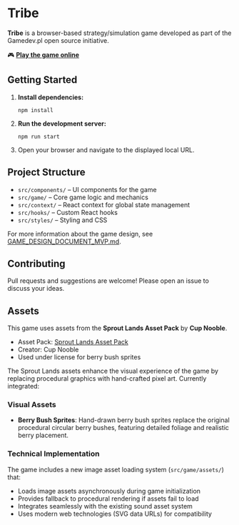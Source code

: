 # Tribe

**Tribe** is a browser-based strategy/simulation game developed as part of the Gamedev.pl open source initiative.

🎮 **[Play the game online](https://www.gamedev.pl/games/tribe/)**

## Getting Started

1. **Install dependencies:**
   ```
   npm install
   ```
2. **Run the development server:**
   ```
   npm run start
   ```
3. Open your browser and navigate to the displayed local URL.

## Project Structure

- `src/components/` – UI components for the game
- `src/game/` – Core game logic and mechanics
- `src/context/` – React context for global state management
- `src/hooks/` – Custom React hooks
- `src/styles/` – Styling and CSS

For more information about the game design, see [GAME_DESIGN_DOCUMENT_MVP.md](GAME_DESIGN_DOCUMENT_MVP.md).

## Contributing

Pull requests and suggestions are welcome! Please open an issue to discuss your ideas.

## Assets

This game uses assets from the **Sprout Lands Asset Pack** by **Cup Nooble**.
- Asset Pack: [Sprout Lands Asset Pack](https://cupnooble.itch.io/sprout-lands-asset-pack)
- Creator: Cup Nooble
- Used under license for berry bush sprites

The Sprout Lands assets enhance the visual experience of the game by replacing procedural graphics with hand-crafted pixel art. Currently integrated:

### Visual Assets
- **Berry Bush Sprites**: Hand-drawn berry bush sprites replace the original procedural circular berry bushes, featuring detailed foliage and realistic berry placement.

### Technical Implementation
The game includes a new image asset loading system (`src/game/assets/`) that:
- Loads image assets asynchronously during game initialization
- Provides fallback to procedural rendering if assets fail to load
- Integrates seamlessly with the existing sound asset system
- Uses modern web technologies (SVG data URLs) for compatibility
